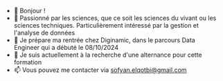 - 👋 Bonjour ! 
- 👀 Passionné par les sciences, que ce soit les sciences du vivant ou les sciences techniques. Particulièrement intéressé par la gestion et l'analyse de données
- 🌱 Je prépare ma rentrée chez Diginamic, dans le parcours Data Engineer qui a débuté le 08/10/2024
- 💞️ Je suis actuellement à la recherche d'une alternance pour cette formation
- 📫 Vous pouvez me contacter via sofyan.elqotbi@gmail.com 

<!---
Sofyan34/Sofyan34 is a ✨ special ✨ repository because its `README.md` (this file) appears on your GitHub profile.
You can click the Preview link to take a look at your changes.
--->
